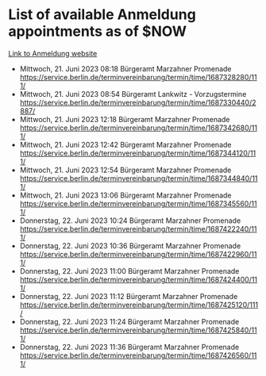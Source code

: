 # List of available Anmeldung appointments as of $NOW
[Link to Anmeldung website](https://service.berlin.de/terminvereinbarung/termin/tag.php?termin=1&anliegen[]=120686&dienstleisterlist=122210,122217,327316,122219,327312,122227,327314,122231,327346,122243,327348,122254,122252,329742,122260,329745,122262,329748,122271,327278,122273,327274,122277,327276,330436,122280,327294,122282,327290,122284,327292,122291,327270,122285,327266,122286,327264,122296,327268,150230,329760,122297,327286,122294,327284,122312,329763,122314,329775,122304,327330,122311,327334,122309,327332,317869,122281,327352,122279,329772,122283,122276,327324,122274,327326,122267,329766,122246,327318,122251,327320,122257,327322,122208,327298,122226,327300&herkunft=http%3A%2F%2Fservice.berlin.de%2Fdienstleistung%2F120686%2F)
- Mittwoch, 21. Juni 2023 08:18 Bürgeramt Marzahner Promenade https://service.berlin.de/terminvereinbarung/termin/time/1687328280/111/
- Mittwoch, 21. Juni 2023 08:54 Bürgeramt Lankwitz - Vorzugstermine https://service.berlin.de/terminvereinbarung/termin/time/1687330440/2887/
- Mittwoch, 21. Juni 2023 12:18 Bürgeramt Marzahner Promenade https://service.berlin.de/terminvereinbarung/termin/time/1687342680/111/
- Mittwoch, 21. Juni 2023 12:42 Bürgeramt Marzahner Promenade https://service.berlin.de/terminvereinbarung/termin/time/1687344120/111/
- Mittwoch, 21. Juni 2023 12:54 Bürgeramt Marzahner Promenade https://service.berlin.de/terminvereinbarung/termin/time/1687344840/111/
- Mittwoch, 21. Juni 2023 13:06 Bürgeramt Marzahner Promenade https://service.berlin.de/terminvereinbarung/termin/time/1687345560/111/
- Donnerstag, 22. Juni 2023 10:24 Bürgeramt Marzahner Promenade https://service.berlin.de/terminvereinbarung/termin/time/1687422240/111/
- Donnerstag, 22. Juni 2023 10:36 Bürgeramt Marzahner Promenade https://service.berlin.de/terminvereinbarung/termin/time/1687422960/111/
- Donnerstag, 22. Juni 2023 11:00 Bürgeramt Marzahner Promenade https://service.berlin.de/terminvereinbarung/termin/time/1687424400/111/
- Donnerstag, 22. Juni 2023 11:12 Bürgeramt Marzahner Promenade https://service.berlin.de/terminvereinbarung/termin/time/1687425120/111/
- Donnerstag, 22. Juni 2023 11:24 Bürgeramt Marzahner Promenade https://service.berlin.de/terminvereinbarung/termin/time/1687425840/111/
- Donnerstag, 22. Juni 2023 11:36 Bürgeramt Marzahner Promenade https://service.berlin.de/terminvereinbarung/termin/time/1687426560/111/
